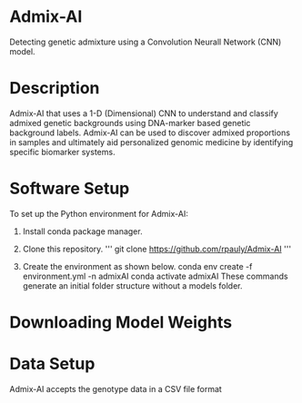 # Admix-AI
Detecting genetic admixture using a Convolution Neurall Network (CNN) model.
# Description
Admix-AI that uses a 1-D (Dimensional) CNN to understand and classify admixed genetic backgrounds using DNA-marker based genetic background labels. Admix-AI can be used to discover admixed proportions in samples and ultimately aid personalized genomic medicine by identifying specific biomarker systems.

# Software Setup
To set up the Python environment for Admix-AI:

1. Install conda package manager.

2. Clone this repository.
   '''
   git clone https://github.com/rpauly/Admix-AI
   '''
4. Create the environment as shown below.
   conda env create -f environment.yml -n admixAI
   conda activate admixAI
  These commands generate an initial folder structure without a models folder.

# Downloading Model Weights
# Data Setup
Admix-AI accepts the genotype data in a CSV file format
